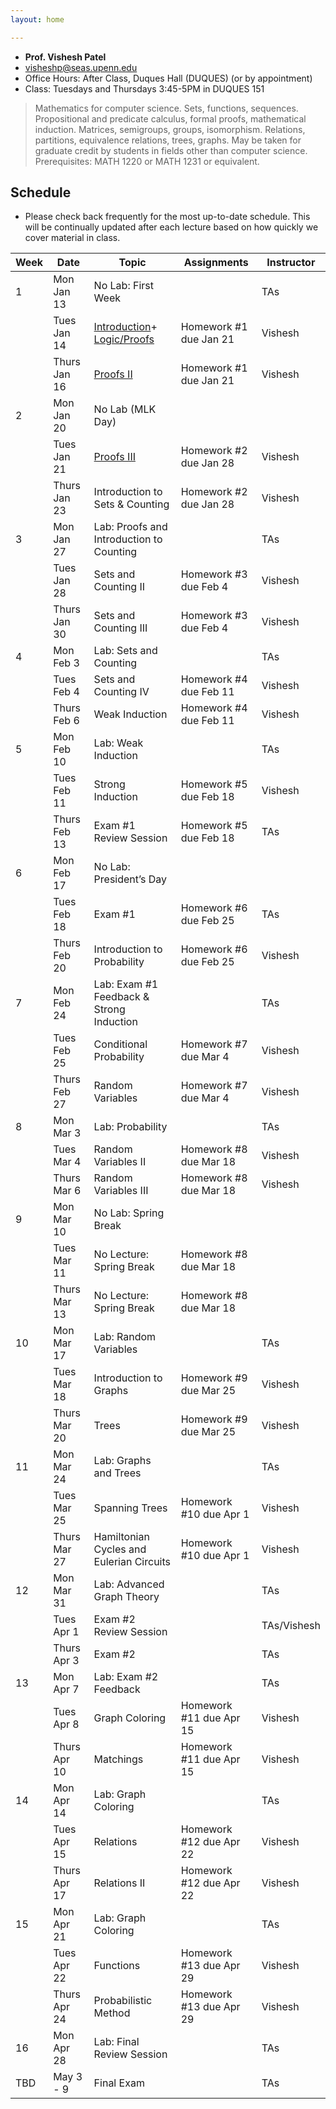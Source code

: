 ```yaml
---
layout: home

---
```


<div class="wrapper" markdown="0"><div class="footer-col-wrapper">
<div class="footer-col two-col-1">
    <ul class="contact-list">
        <li><b>Prof. Vishesh Patel</b></li>
        <li><a href="mailto:visheshp@seas.upenn.edu">visheshp@seas.upenn.edu</a></li>
        <li>Office Hours: After Class, Duques Hall (DUQUES) (or by appointment)</li>
        <li>Class: Tuesdays and Thursdays 3:45-5PM in DUQUES 151</li>
    </ul>
</div>
</div></div>

> Mathematics for computer science. Sets, functions, sequences. Propositional and predicate calculus, formal proofs, mathematical induction. Matrices, semigroups, groups, isomorphism. Relations, partitions, equivalence relations, trees, graphs. May be taken for graduate credit by students in fields other than computer science. Prerequisites: MATH 1220 or MATH 1231 or equivalent.

## Schedule  ##

- Please check back frequently for the most up-to-date schedule. This will be continually updated after each lecture based on how quickly we cover material in class.

<div style="font-size:90%">

| Week | Date         | Topic                                     | Assignments                        | Instructor |
|------|--------------|-------------------------------------------|-------------------------------------|------------|
| 1    | Mon Jan 13   | No Lab: First Week                        |                                     | TAs        |
|      | Tues Jan 14  | [Introduction](assets/files/Lecture114Presentation.pptx.pdf)+ [Logic/Proofs](assets/files/UntitledPage19.pdf)              | Homework #1 due Jan 21 | Vishesh    |
|      | Thurs Jan 16 | [Proofs II](assets/files/Lecture116.pdf) | Homework #1 due Jan 21               | Vishesh    |
| 2    | Mon Jan 20   | No Lab (MLK Day)                         |                                     |            |
|      | Tues Jan 21  | [Proofs III](assets/files/Lec121.pdf)    | Homework #2 due Jan 28             | Vishesh    |
|      | Thurs Jan 23 | Introduction to Sets & Counting          | Homework #2 due Jan 28             | Vishesh    |
| 3    | Mon Jan 27   | Lab: Proofs and Introduction to Counting |                                     | TAs        |
|      | Tues Jan 28  | Sets and Counting II                     | Homework #3 due Feb 4              | Vishesh    |
|      | Thurs Jan 30 | Sets and Counting III                    | Homework #3 due Feb 4              | Vishesh    |
| 4    | Mon Feb 3    | Lab: Sets and Counting                   |                                     | TAs        |
|      | Tues Feb 4   | Sets and Counting IV                     | Homework #4 due Feb 11             | Vishesh    |
|      | Thurs Feb 6  | Weak Induction                           | Homework #4 due Feb 11             | Vishesh    |
| 5    | Mon Feb 10   | Lab: Weak Induction                      |                                     | TAs        |
|      | Tues Feb 11  | Strong Induction                         | Homework #5 due Feb 18             | Vishesh    |
|      | Thurs Feb 13 | Exam #1 Review Session                   | Homework #5 due Feb 18             | TAs        |
| 6    | Mon Feb 17   | No Lab: President’s Day                  |                                     |            |
|      | Tues Feb 18  | Exam #1                                  | Homework #6 due Feb 25             | TAs        |
|      | Thurs Feb 20 | Introduction to Probability              | Homework #6 due Feb 25             | Vishesh    |
| 7    | Mon Feb 24   | Lab: Exam #1 Feedback & Strong Induction |                                     | TAs        |
|      | Tues Feb 25  | Conditional Probability                  | Homework #7 due Mar 4              | Vishesh    |
|      | Thurs Feb 27 | Random Variables                         | Homework #7 due Mar 4              | Vishesh    |
| 8    | Mon Mar 3    | Lab: Probability                         |                                     | TAs        |
|      | Tues Mar 4   | Random Variables II                      | Homework #8 due Mar 18             | Vishesh    |
|      | Thurs Mar 6  | Random Variables III                     | Homework #8 due Mar 18             | Vishesh    |
| 9    | Mon Mar 10   | No Lab: Spring Break                     |                                     |            |
|      | Tues Mar 11  | No Lecture: Spring Break                 | Homework #8 due Mar 18             |            |
|      | Thurs Mar 13 | No Lecture: Spring Break                 | Homework #8 due Mar 18             |            |
| 10   | Mon Mar 17   | Lab: Random Variables                    |                                     | TAs        |
|      | Tues Mar 18  | Introduction to Graphs                   | Homework #9 due Mar 25             | Vishesh    |
|      | Thurs Mar 20 | Trees                                    | Homework #9 due Mar 25             | Vishesh    |
| 11   | Mon Mar 24   | Lab: Graphs and Trees                    |                                     | TAs        |
|      | Tues Mar 25  | Spanning Trees                           | Homework #10 due Apr 1             | Vishesh    |
|      | Thurs Mar 27 | Hamiltonian Cycles and Eulerian Circuits | Homework #10 due Apr 1             | Vishesh    |
| 12   | Mon Mar 31   | Lab: Advanced Graph Theory               |                                     | TAs        |
|      | Tues Apr 1   | Exam #2 Review Session                   |                                     | TAs/Vishesh|
|      | Thurs Apr 3  | Exam #2                                  |                                     | TAs        |
| 13   | Mon Apr 7    | Lab: Exam #2 Feedback                    |                                     | TAs        |
|      | Tues Apr 8   | Graph Coloring                           | Homework #11 due Apr 15            | Vishesh    |
|      | Thurs Apr 10 | Matchings                                | Homework #11 due Apr 15            | Vishesh    |
| 14   | Mon Apr 14   | Lab: Graph Coloring                      |                                     | TAs        |
|      | Tues Apr 15  | Relations                                | Homework #12 due Apr 22            | Vishesh    |
|      | Thurs Apr 17 | Relations II                             | Homework #12 due Apr 22            | Vishesh    |
| 15   | Mon Apr 21   | Lab: Graph Coloring                      |                                     | TAs        |
|      | Tues Apr 22  | Functions                                | Homework #13 due Apr 29            | Vishesh    |
|      | Thurs Apr 24 | Probabilistic Method                     | Homework #13 due Apr 29            | Vishesh    |
| 16   | Mon Apr 28   | Lab: Final Review Session                |                                     | TAs        |
| TBD  | May 3 - 9    | Final Exam                               |                                     | TAs        |

</div>
